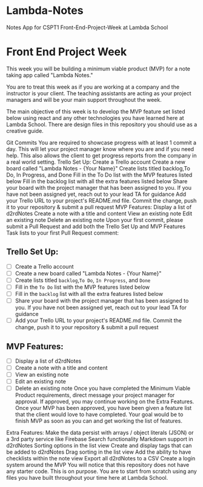 # Lambda-Notes
Notes App for CSPT1 Front-End-Project-Week at Lambda School 


# Front End Project Week
This week you will be building a minimum viable product (MVP) for a note taking app called "Lambda Notes."

You are to treat this week as if you are working at a company and the instructor is your client. The teaching assistants are acting as your project managers and will be your main support throughout the week.

The main objective of this week is to develop the MVP feature set listed below using react and any other technologies you have learned here at Lambda School. There are design files in this repository you should use as a creative guide.

Git Commits
You are required to showcase progress with at least 1 commit a day. This will let your project manager know where you are and if you need help. This also allows the client to get progress reports from the company in a real world setting.
Trello Set Up:
 Create a Trello account
 Create a new board called "Lambda Notes - {Your Name}"
 Create lists titled backlog,To Do, In Progress, and Done
 Fill in the To Do list with the MVP features listed below
 Fill in the backlog list with all the extra features listed below
 Share your board with the project manager that has been assigned to you. If you have not been assigned yet, reach out to your lead TA for guidance
 Add your Trello URL to your project's README.md file. Commit the change, push it to your repository & submit a pull request
MVP Features:
 Display a list of d2rdNotes
 Create a note with a title and content
 View an existing note
 Edit an existing note
 Delete an existing note
Upon your first commit, please submit a Pull Request and add both the Trello Set Up and MVP Features Task lists to your first Pull Request comment:

## Trello Set Up:
* [ ] Create a Trello account
* [ ] Create a new board called "Lambda Notes - {Your Name}"
* [ ] Create lists titled `backlog`,`To Do`, `In Progress`, and `Done`
* [ ] Fill in the `To Do` list with the MVP features listed below
* [ ] Fill in the `backlog` list with all the extra features listed below
* [ ] Share your board with the project manager that has been assigned to you.  If you have not been assigned yet, reach out to your lead TA for guidance
* [ ] Add your Trello URL to your project's README.md file.  Commit the change, push it to your repository & submit a pull request

## MVP Features:
* [ ] Display a list of d2rdNotes
* [ ] Create a note with a title and content
* [ ] View an existing note
* [ ] Edit an existing note
* [ ] Delete an existing note
Once you have completed the Minimum Viable Product requirements, direct message your project manager for approval. If approved, you may continue working on the Extra Features.
Once your MVP has been approved, you have been given a feature list that the client would love to have completed. Your goal would be to finish MVP as soon as you can and get working the list of features.

Extra Features:
 Make the data persist with arrays / object literals (JSON) or a 3rd party service like Firebase
 Search functionality
 Markdown support in d2rdNotes
 Sorting options in the list view
 Create and display tags that can be added to d2rdNotes
 Drag sorting in the list view
 Add the ability to have checklists within the note view
 Export all d2rdNotes to a CSV
 Create a login system around the MVP
You will notice that this repository does not have any starter code. This is on purpose. You are to start from scratch using any files you have built throughout your time here at Lambda School.

